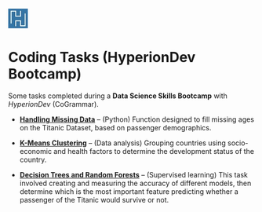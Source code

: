 ![hyperiondev-logo.jpg](hyperiondev-logo.jpg) 

# Coding Tasks (HyperionDev Bootcamp)

Some tasks completed during a **Data Science Skills Bootcamp** with *HyperionDev* (CoGrammar).

* **[Handling Missing Data](https://github.com/vglarde/codingTasks/tree/master/Handling_Missing_Data)** – (Python) Function designed to fill missing ages on the Titanic Dataset, based on passenger demographics. 

* **[K-Means Clustering](https://github.com/vglarde/codingTasks/tree/master/K-means_Clustering)** – (Data analysis) Grouping countries using socio-economic and health factors to determine the development status of the country.

* **[Decision Trees and Random Forests](https://github.com/vglarde/codingTasks/tree/master/Decision_Trees_and_Random_Forests)** – (Supervised learning) This task involved creating and measuring the accuracy of different models, then determine which is the most important feature predicting whether a passenger of the Titanic would survive or not.
